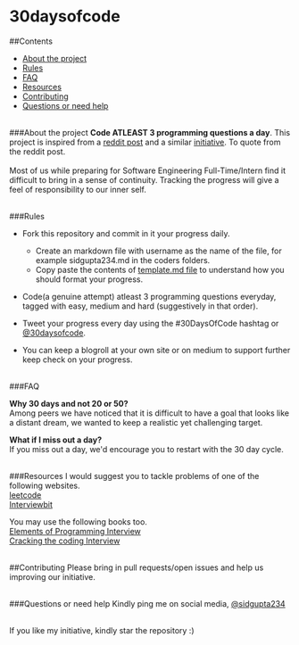 # 30daysofcode

##Contents
* [About the project](#about-the-project)  
* [Rules](#rules)
* [FAQ](#faq)
* [Resources](#resources)
* [Contributing](#contributing)
* [Questions or need help](#questions-or-need-help)<br><br>

###About the project
**Code ATLEAST 3 programming questions a day**. This project is inspired from a [reddit post](https://www.reddit.com/r/cscareerquestions/comments/57hybf/i_sucked_at_algorithms_but_got_better_and_you_can) and a similar [initiative](https://github.com/Kallaway/100-days-of-code). To quote from the reddit post.<br><br>
Most of us while preparing for Software Engineering Full-Time/Intern find it difficult to bring in a sense of continuity. Tracking the progress will give a feel of responsibility to our inner self.<br><br> 

###Rules

 - Fork this repository and commit in it your progress daily.
	 - Create an markdown file with username as the name of the file, for example sidgupta234.md in the coders folders.
	 - Copy paste the contents of [template.md file](https://github.com/sidgupta234/30daysofcode/blob/master/coders/template.md) to understand how you should format your progress.
	
 - Code(a genuine attempt) atleast 3 programming questions everyday, tagged with easy, medium and hard (suggestively in that order).
 - Tweet your progress every day using the #30DaysOfCode hashtag or [@30daysofcode](twitter.com/30daysofcode).
 - You can keep a blogroll at your own site or on medium to support further keep check on your progress.<br><br>


###FAQ 

**Why 30 days and not 20 or 50?**<br>
Among peers we have noticed that it is difficult to have a goal that looks like a distant dream, we wanted to keep a realistic yet challenging target.

**What if I miss out a day?**<br>
If you miss out a day, we'd encourage you to restart with the 30 day cycle. <br><br>

###Resources
I would suggest you to tackle problems of one of the following websites.<br>
[leetcode](leetcode.com)<br>
[Interviewbit](interviewbit.com)<br> 

You may use the following books too.<br>
[Elements of Programming Interview](http://elementsofprogramminginterviews.com/)<br>
[Cracking the coding Interview](https://www.careercup.com/book)<br><br>

##Contributing
Please bring in pull requests/open issues and help us improving our initiative.<br><br>

###Questions or need help
Kindly ping me on social media, [@sidgupta234](https://twitter.com/SidGupta234) <br><br>

If you like my initiative, kindly star the repository :)
